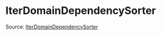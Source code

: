 # IterDomainDependencySorter

Source: [IterDomainDependencySorter](../csrc/device_lower/utils.h#L343)
